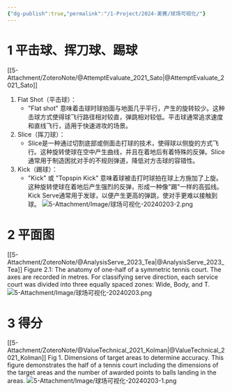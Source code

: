 ```yaml
---
{"dg-publish":true,"permalink":"/1-Project/2024-美赛/球场可视化/"}
---
```


# 1 平击球、挥刀球、踢球
[[5-Attachment/ZoteroNote/@AttemptEvaluate_2021_Sato\|@AttemptEvaluate_2021_Sato]]
1. Flat Shot（平击球）：
    - "Flat shot" 意味着击球时球拍面与地面几乎平行，产生的旋转较少。这种击球方式使得球飞行路径相对较直，弹跳相对较低。平击球通常追求速度和直线飞行，适用于快速进攻的场景。
2. Slice（挥刀球）：
    - Slice是一种通过切割底部或侧面击打球的技术，使得球以侧旋的方式飞行。这种旋转使球在空中产生曲线，并且在着地后有着特殊的反弹。Slice通常用于制造困扰对手的不规则弹道，降低对方击球的容错性。
3. Kick（踢球）：
    - "Kick" 或 "Topspin Kick" 意味着球被击打时球拍在球上方施加了上旋。这种旋转使球在着地后产生强烈的反弹，形成一种像"踢"一样的高弧线。Kick Serve通常用于发球，以便产生更高的弹跳，使对手更难以接触到球。
![5-Attachment/Image/球场可视化-20240203-2.png](/img/user/5-Attachment/Image/%E7%90%83%E5%9C%BA%E5%8F%AF%E8%A7%86%E5%8C%96-20240203-2.png)
# 2 平面图
[[5-Attachment/ZoteroNote/@AnalysisServe_2023_Tea\|@AnalysisServe_2023_Tea]]
Figure 2.1: The anatomy of one-half of a symmetric tennis court. The axes are recorded
in metres. For classifying serve direction, each service court was divided into three equally
spaced zones: Wide, Body, and T.
![5-Attachment/Image/球场可视化-20240203.png](/img/user/5-Attachment/Image/%E7%90%83%E5%9C%BA%E5%8F%AF%E8%A7%86%E5%8C%96-20240203.png)
# 3 得分
[[5-Attachment/ZoteroNote/@ValueTechnical_2021_Kolman\|@ValueTechnical_2021_Kolman]]
Fig 1. Dimensions of target areas to determine accuracy. This figure demonstrates the half of a tennis court
including the dimensions of the target areas and the number of awarded points to balls landing in the areas.
![5-Attachment/Image/球场可视化-20240203-1.png](/img/user/5-Attachment/Image/%E7%90%83%E5%9C%BA%E5%8F%AF%E8%A7%86%E5%8C%96-20240203-1.png)